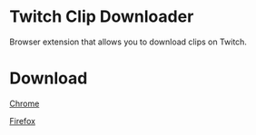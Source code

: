 # Twitch Clip Downloader

Browser extension that allows you to download clips on Twitch.

# Download

[Chrome](https://chrome.google.com/webstore/detail/twitch-clip-downloader/klkjnhemebjdikndlpknonjedeefkedk)

[Firefox](https://addons.mozilla.org/en-US/firefox/addon/twitchclipdownloader)

